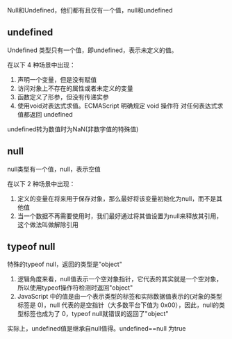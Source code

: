Null和Undefined，他们都有且仅有一个值，null和undefined
## undefined
Undefined 类型只有一个值，即undefined，表示未定义的值。

在以下 4 种场景中出现：
1. 声明一个变量，但是没有赋值
2. 访问对象上不存在的属性或者未定义的变量
3. 函数定义了形参，但没有传递实参
4. 使用void对表达式求值。ECMAScript 明确规定 void 操作符 对任何表达式求值都返回 
undefined 

undefined转为数值时为NaN(非数字值的特殊值)

## null
null类型有一个值，null，表示空值

在以下 2 种场景中出现：
1. 定义的变量在将来用于保存对象，那么最好将该变量初始化为null，而不是其他值
2. 当一个数据不再需要使用时，我们最好通过将其值设置为null来释放其引用，这个做法叫做解除引用

## typeof null
特殊的typeof null，返回的类型是"object"
1. 逻辑角度来看，null值表示一个空对象指针，它代表的其实就是一个空对象，所以使用typeof操作符检测时返回"object"
2. JavaScript 中的值是由一个表示类型的标签和实际数据值表示的(对象的类型标签是 0)，null 代表的是空指针（大多数平台下值为 0x00），因此，null的类型标签也成为了 0，typeof null就错误的返回了"object"


实际上，undefined值是继承自null值得。undefined==null 为true